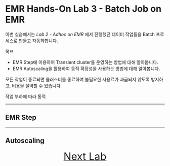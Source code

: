# EMR Hands-On Lab 3 - Batch Job on EMR

이번 실습에서는 *Lab 2 - Adhoc on EMR* 에서 진행했던 데이터 작업들을 Batch 프로세스로 만들고 자동화합니다. 

목표

 * EMR Step에 이용하여 Transient cluster를 운영하는 방법에 대해 알아봅니다.
 * EMR Autoscaling을 활용하여 동적 확장성을 사용하는 방법에 대해 알아봅니다.


모든 작업이 종료되면 클러스터를 종료하여 불필요한 사용료가 과금되지 않도록 방지하고, 비용을 절약할 수 있습니다.

작업 부하에 따라 동적 

<hr>

## EMR Step

<hr>

## Autoscaling



<center><a href="/emrlab/lab4"><font size="6">Next Lab</font></a></center>